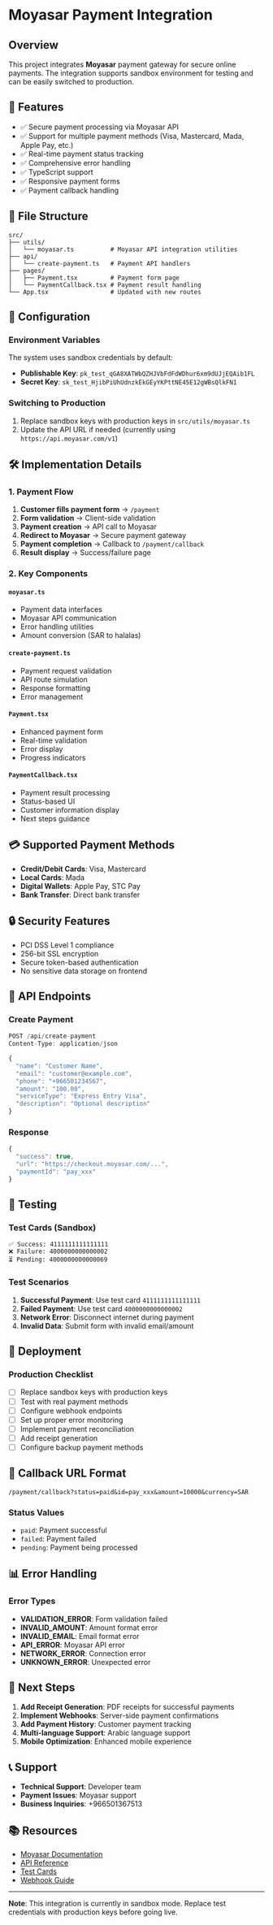 # Moyasar Payment Integration

## Overview
This project integrates **Moyasar** payment gateway for secure online payments. The integration supports sandbox environment for testing and can be easily switched to production.

## 🚀 Features
- ✅ Secure payment processing via Moyasar API
- ✅ Support for multiple payment methods (Visa, Mastercard, Mada, Apple Pay, etc.)
- ✅ Real-time payment status tracking
- ✅ Comprehensive error handling
- ✅ TypeScript support
- ✅ Responsive payment forms
- ✅ Payment callback handling

## 📁 File Structure
```
src/
├── utils/
│   └── moyasar.ts          # Moyasar API integration utilities
├── api/
│   └── create-payment.ts   # Payment API handlers
├── pages/
│   ├── Payment.tsx         # Payment form page
│   └── PaymentCallback.tsx # Payment result handling
└── App.tsx                 # Updated with new routes
```

## 🔧 Configuration

### Environment Variables
The system uses sandbox credentials by default:
- **Publishable Key**: `pk_test_qGA8XATWbQZHJVbFdFdWDhur6xm9dUJjEQAib1FL`
- **Secret Key**: `sk_test_HjibPiUhUdnzkEkGEyYKPttNE45E12gWBsQlkFN1`

### Switching to Production
1. Replace sandbox keys with production keys in `src/utils/moyasar.ts`
2. Update the API URL if needed (currently using `https://api.moyasar.com/v1`)

## 🛠️ Implementation Details

### 1. Payment Flow
1. **Customer fills payment form** → `/payment`
2. **Form validation** → Client-side validation
3. **Payment creation** → API call to Moyasar
4. **Redirect to Moyasar** → Secure payment gateway
5. **Payment completion** → Callback to `/payment/callback`
6. **Result display** → Success/failure page

### 2. Key Components

#### `moyasar.ts`
- Payment data interfaces
- Moyasar API communication
- Error handling utilities
- Amount conversion (SAR to halalas)

#### `create-payment.ts`
- Payment request validation
- API route simulation
- Response formatting
- Error management

#### `Payment.tsx`
- Enhanced payment form
- Real-time validation
- Error display
- Progress indicators

#### `PaymentCallback.tsx`
- Payment result processing
- Status-based UI
- Customer information display
- Next steps guidance

## 💳 Supported Payment Methods
- **Credit/Debit Cards**: Visa, Mastercard
- **Local Cards**: Mada
- **Digital Wallets**: Apple Pay, STC Pay
- **Bank Transfer**: Direct bank transfer

## 🔒 Security Features
- PCI DSS Level 1 compliance
- 256-bit SSL encryption
- Secure token-based authentication
- No sensitive data storage on frontend

## 📱 API Endpoints

### Create Payment
```typescript
POST /api/create-payment
Content-Type: application/json

{
  "name": "Customer Name",
  "email": "customer@example.com",
  "phone": "+966501234567",
  "amount": "100.00",
  "serviceType": "Express Entry Visa",
  "description": "Optional description"
}
```

### Response
```typescript
{
  "success": true,
  "url": "https://checkout.moyasar.com/...",
  "paymentId": "pay_xxx"
}
```

## 🧪 Testing

### Test Cards (Sandbox)
```
✅ Success: 4111111111111111
❌ Failure: 4000000000000002
⏳ Pending: 4000000000000069
```

### Test Scenarios
1. **Successful Payment**: Use test card `4111111111111111`
2. **Failed Payment**: Use test card `4000000000000002`
3. **Network Error**: Disconnect internet during payment
4. **Invalid Data**: Submit form with invalid email/amount

## 🚀 Deployment

### Production Checklist
- [ ] Replace sandbox keys with production keys
- [ ] Test with real payment methods
- [ ] Configure webhook endpoints
- [ ] Set up proper error monitoring
- [ ] Implement payment reconciliation
- [ ] Add receipt generation
- [ ] Configure backup payment methods

## 🔄 Callback URL Format
```
/payment/callback?status=paid&id=pay_xxx&amount=10000&currency=SAR
```

### Status Values
- `paid`: Payment successful
- `failed`: Payment failed
- `pending`: Payment being processed

## 📊 Error Handling

### Error Types
- **VALIDATION_ERROR**: Form validation failed
- **INVALID_AMOUNT**: Amount format error
- **INVALID_EMAIL**: Email format error
- **API_ERROR**: Moyasar API error
- **NETWORK_ERROR**: Connection error
- **UNKNOWN_ERROR**: Unexpected error

## 🎯 Next Steps
1. **Add Receipt Generation**: PDF receipts for successful payments
2. **Implement Webhooks**: Server-side payment confirmations
3. **Add Payment History**: Customer payment tracking
4. **Multi-language Support**: Arabic language support
5. **Mobile Optimization**: Enhanced mobile experience

## 📞 Support
- **Technical Support**: Developer team
- **Payment Issues**: Moyasar support
- **Business Inquiries**: +966501367513

## 📚 Resources
- [Moyasar Documentation](https://moyasar.com/docs/)
- [API Reference](https://moyasar.com/docs/api/)
- [Test Cards](https://moyasar.com/docs/testing/)
- [Webhook Guide](https://moyasar.com/docs/webhooks/)

---
**Note**: This integration is currently in sandbox mode. Replace test credentials with production keys before going live. 